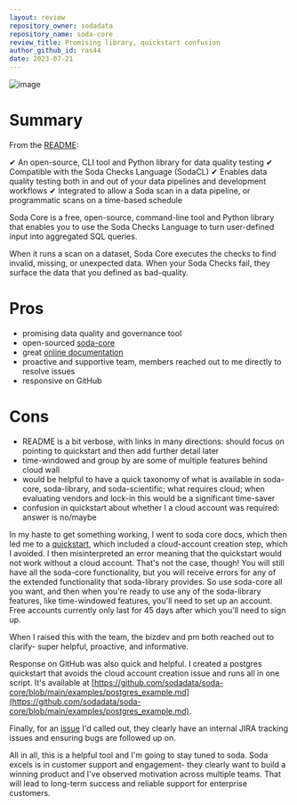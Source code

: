 ```yaml
---
layout: review
repository_owner: sodadata
repository_name: soda-core
review_title: Promising library, quickstart confusion
author_github_id: ras44
date: 2023-07-21
---
```

![image](https://github.com/repo-reviews/repo-reviews.github.io/assets/9282281/908aefa2-6289-4608-aa37-6410ed14dbb0)

# Summary


From the [README](https://github.com/sodadata/soda-core#readme):

✔ An open-source, CLI tool and Python library for data quality testing
✔ Compatible with the Soda Checks Language (SodaCL)
✔ Enables data quality testing both in and out of your data pipelines and development workflows
✔ Integrated to allow a Soda scan in a data pipeline, or programmatic scans on a time-based schedule

Soda Core is a free, open-source, command-line tool and Python library that enables you to use the Soda Checks Language to turn user-defined input into aggregated SQL queries.

When it runs a scan on a dataset, Soda Core executes the checks to find invalid, missing, or unexpected data. When your Soda Checks fail, they surface the data that you defined as bad-quality.


# Pros

- promising data quality and governance tool
- open-sourced [soda-core](https://github.com/sodadata/soda-core)
- great [online documentation](https://docs.soda.io/)
- proactive and supportive team, members reached out to me directly to resolve issues
- responsive on GitHub

# Cons
- README is a bit verbose, with links in many directions: should focus on pointing to quickstart and then add further detail later
- time-windowed and group by are some of multiple features behind cloud wall
- would be helpful to have a quick taxonomy of what is available in soda-core, soda-library, and soda-scientific; what requires cloud; when evaluating vendors and lock-in this would be a significant time-saver
- confusion in quickstart about whether I a cloud account was required: answer is no/maybe

In my haste to get something working, I went to soda core docs, which then led me to a [quickstart](https://docs.soda.io/soda/quick-start-sip.html), which included a cloud-account creation step, which I avoided.  I then misinterpreted an error meaning that the quickstart would not work without a cloud account.  That's not the case, though!  You will still have all the soda-core functionality, but you will receive errors for any of the extended functionality that soda-library provides.  So use soda-core all you want, and then when you're ready to use any of the soda-library features, like time-windowed features, you'll need to set up an account.  Free accounts currently only last for 45 days after which you'll need to sign up.

When I raised this with the team, the bizdev and pm both reached out to clarify- super helpful, proactive, and informative.

Response on GitHub was also quick and helpful.  I created a postgres quickstart that avoids the cloud account creation issue and runs all in one script.  It's available at [https://github.com/sodadata/soda-core/blob/main/examples/postgres_example.md](https://github.com/sodadata/soda-core/blob/main/examples/postgres_example.md).

Finally, for an [issue](https://github.com/sodadata/soda-core/issues/1912) I'd called out, they clearly have an internal JIRA tracking issues and ensuring bugs are followed up on.

All in all, this is a helpful tool and I'm going to stay tuned to soda.  Soda excels is in customer support and engagement- they clearly want to build a winning product and I've observed motivation across multiple teams.  That will lead to long-term success and reliable support for enterprise customers.

